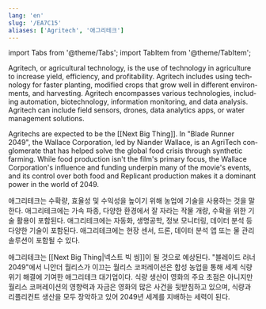 ```yaml
---
lang: 'en'
slug: '/EA7C15'
aliases: ['Agritech', '애그리테크']
---
```


import Tabs from '@theme/Tabs';
import TabItem from '@theme/TabItem';

<Tabs groupId='lang' queryString>
<TabItem value='en' label='English 🇺🇸' lang='en-US' default>
<div lang='en-US'>

Agritech, or agricultural technology, is the use of technology in agriculture to increase yield, efficiency, and profitability. Agritech includes using technology for faster planting, modified crops that grow well in different environments, and harvesting. Agritech encompasses various technologies, including automation, biotechnology, information monitoring, and data analysis. Agritech can include field sensors, drones, data analytics apps, or water management solutions.

Agritechs are expected to be the [[Next Big Thing]]. In "Blade Runner 2049", the Wallace Corporation, led by Niander Wallace, is an AgriTech conglomerate that has helped solve the global food crisis through synthetic farming. While food production isn't the film's primary focus, the Wallace Corporation's influence and funding underpin many of the movie's events, and its control over both food and Replicant production makes it a dominant power in the world of 2049.

</div>
</TabItem>
<TabItem value='ko' label='한국어 🇰🇷' lang='ko-KR'>
<div lang='ko-KR'>

애그리테크는 수확량, 효율성 및 수익성을 높이기 위해 농업에 기술을 사용하는 것을 말한다. 애그리테크에는 가속 파종, 다양한 환경에서 잘 자라는 작물 개량, 수확을 위한 기술 활용이 포함된다. 애그리테크에는 자동화, 생명공학, 정보 모니터링, 데이터 분석 등 다양한 기술이 포함된다. 애그리테크에는 현장 센서, 드론, 데이터 분석 앱 또는 물 관리 솔루션이 포함될 수 있다.

애그리테크는 [[Next Big Thing|넥스트 빅 씽]]이 될 것으로 예상된다. "블레이드 러너 2049"에서 니안더 월리스가 이끄는 월리스 코퍼레이션은 합성 농업을 통해 세계 식량 위기 해결에 기여한 애그리테크 대기업이다. 식량 생산이 영화의 주요 초점은 아니지만 월리스 코퍼레이션의 영향력과 자금은 영화의 많은 사건을 뒷받침하고 있으며, 식량과 리플리컨트 생산을 모두 장악하고 있어 2049년 세계를 지배하는 세력이 된다.

</div>
</TabItem>
</Tabs>
